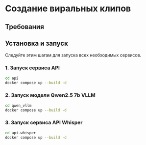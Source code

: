 # Создание виральных клипов

## Требования
## Установка и запуск

Следуйте этим шагам для запуска всех необходимых сервисов.
### 1. Запуск сервиса API
```bash
cd api
docker compose up --build -d
```
### 2. Запуск модели Qwen2.5 7b VLLM
```bash
cd qwen_vllm
docker compose up --build -d
```
### 3. Запуск сервиса API Whisper
```bash
cd api-whisper
docker compose up --build -d
```
